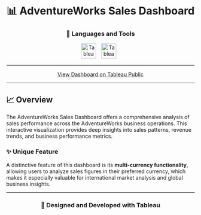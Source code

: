 <div align="center">

# 📊 AdventureWorks Sales Dashboard

### 🚀 Languages and Tools
<p>
  <img alt="Tableau" width="40px" style="padding-right:10px;" src="https://img.icons8.com/?size=100&id=9Kvi1p1F0tUo&format=png&color=000000" />
  <img alt="Tableau" width="40px" style="padding-right:10px;" src="https://img.icons8.com/?size=100&id=117561&format=png&color=000000" />
</p>
<hr style="border: 1px solid #ddd; border-width: 0.5px;">

[View Dashboard on Tableau Public](https://public.tableau.com/app/profile/nir.peri4228/viz/AdventureWorks_17365507224400/Cockpit)

</div>

---

## 📈 Overview

The AdventureWorks Sales Dashboard offers a comprehensive analysis of sales performance across the AdventureWorks business operations. This interactive visualization provides deep insights into sales patterns, revenue trends, and business performance metrics.

### ✨ Unique Feature
A distinctive feature of this dashboard is its **multi-currency functionality**, allowing users to analyze sales figures in their preferred currency, which makes it especially valuable for international market analysis and global business insights.

---

<div align="center">

### 🌟 Designed and Developed with Tableau

</div>
